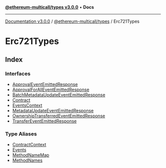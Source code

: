 [**@ethereum-multicall/types v3.0.0**](../../README.md) • **Docs**

***

[Documentation v3.0.0](../../../../packages.md) / [@ethereum-multicall/types](../../README.md) / Erc721Types

# Erc721Types

## Index

### Interfaces

- [ApprovalEventEmittedResponse](interfaces/ApprovalEventEmittedResponse.md)
- [ApprovalForAllEventEmittedResponse](interfaces/ApprovalForAllEventEmittedResponse.md)
- [BatchMetadataUpdateEventEmittedResponse](interfaces/BatchMetadataUpdateEventEmittedResponse.md)
- [Contract](interfaces/Contract.md)
- [EventsContext](interfaces/EventsContext.md)
- [MetadataUpdateEventEmittedResponse](interfaces/MetadataUpdateEventEmittedResponse.md)
- [OwnershipTransferredEventEmittedResponse](interfaces/OwnershipTransferredEventEmittedResponse.md)
- [TransferEventEmittedResponse](interfaces/TransferEventEmittedResponse.md)

### Type Aliases

- [ContractContext](type-aliases/ContractContext.md)
- [Events](type-aliases/Events.md)
- [MethodNameMap](type-aliases/MethodNameMap.md)
- [MethodNames](type-aliases/MethodNames.md)
